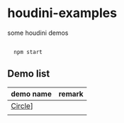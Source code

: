 # houdini-examples
some houdini demos

```

  npm start

```

## Demo list

| demo name | remark |
| ------------- | ------------- |
| [Circle](http://localhost:3000/public/paint-api/circle/index.html)] |   |
|   |   |
